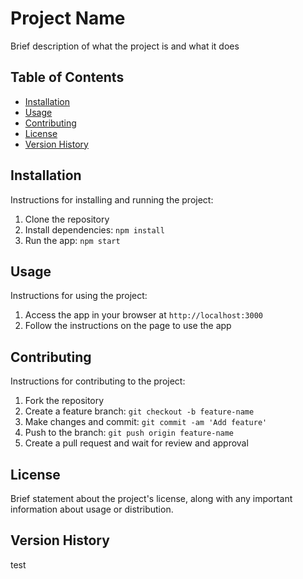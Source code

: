 # Project Name

Brief description of what the project is and what it does

## Table of Contents

- [Installation](#installation)
- [Usage](#usage)
- [Contributing](#contributing)
- [License](#license)
- [Version History](#VersionHistory)

## Installation

Instructions for installing and running the project:

1. Clone the repository
2. Install dependencies: `npm install`
3. Run the app: `npm start`

## Usage

Instructions for using the project:

1. Access the app in your browser at `http://localhost:3000`
2. Follow the instructions on the page to use the app

## Contributing

Instructions for contributing to the project:

1. Fork the repository
2. Create a feature branch: `git checkout -b feature-name`
3. Make changes and commit: `git commit -am 'Add feature'`
4. Push to the branch: `git push origin feature-name`
5. Create a pull request and wait for review and approval

## License

Brief statement about the project's license, along with any important information about usage or distribution.

## Version History
test
